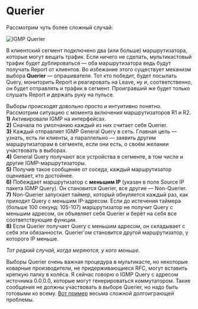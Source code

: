 # Querier

Рассмотрим чуть более сложный случай:

![IGMP Querier](https://dan4i4ek.info/src/0_da358_a61224c0_XL.png)

В клиентский сегмент подключено два \(или больше\) маршрутизатора, которые могут вещать трафик. Если ничего не сделать, мультикастовый трафик будет дублироваться — оба маршрутизатора ведь будут получать Report от клиентов. Во избежание этого существует механизм выбора **Querier** — опрашивателя. Тот кто победит, будет посылать Query, мониторить Report и реагировать на Leave, ну и, соответственно, он будет отправлять и трафик в сегмент. Проигравший же будет только слушать Report и держать руку на пульсе.

Выборы происходят довольно просто и интуитивно понятно.  
Рассмотрим ситуацию с момента включения маршрутизаторов R1 и R2.  
**1\)** Активировали IGMP на интерфейсах.  
**2\)** Сначала по умолчанию каждый из них считает себя Querier.  
**3\)** Каждый отправляет IGMP General Query в сеть. Главная цель — узнать, есть ли клиенты, а параллельно — заявить другим маршрутизаторам в сегменте, если они есть, о своём желании участвовать в выборах.  
**4\)** General Query получают все устройства в сегменте, в том числе и другие IGMP-маршрутизаторы.  
**5\)** Получив такое сообщение от соседа, каждый маршрутизатор оценивает, кто достойнее.  
**6\)** Побеждает маршрутизатор с **меньшим IP** \(указан в поле Source IP пакета IGMP Query\). Он становится Querier, все другие — Non-Querier.  
**7\)** Non-Querier запускает таймер, который обнуляется каждый раз, как приходит Query с меньшим IP-адресом. Если до истечения таймера \(больше 100 секунд: 105-107\) маршрутизатор не получит Query с меньшим адресом, он объявляет себя Querier и берёт на себя все соответствующие функции.  
**8\)** Если Querier получает Query с меньшим адресом, он складывает с себя эти обязанности. Querier'ом становится другой маршрутизатор, у которого IP меньше.

_Тот редкий случай, когда меряются, у кого меньше._

Выборы Querier очень важная процедура в мультикасте, но некоторые коварные производители, не придерживающиеся RFC, могут вставить крепкую палку в колёса. Я сейчас говорю о IGMP Query с адресом источника 0.0.0.0, которые могут генерироваться коммутатором. Такие сообщения не должны участвовать в выборе Querier, но надо быть готовыми ко всему. [Вот пример](http://nag.ru/articles/article/25136/takie-raznyie-problemyi.html) весьма сложной долгоиграющей проблемы.


